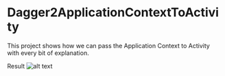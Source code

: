 # Dagger2ApplicationContextToActivity
This project shows how we can pass the Application Context to Activity with every bit of explanation. 

Result
![alt text](https://github.com/uddhavgautam/Dagger2ApplicationContextToActivity/blob/master/ContextPassCheck.png)

